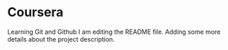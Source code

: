 # Coursera
Learning Git and Github
I am editing the README file. Adding some more details about the project description.
